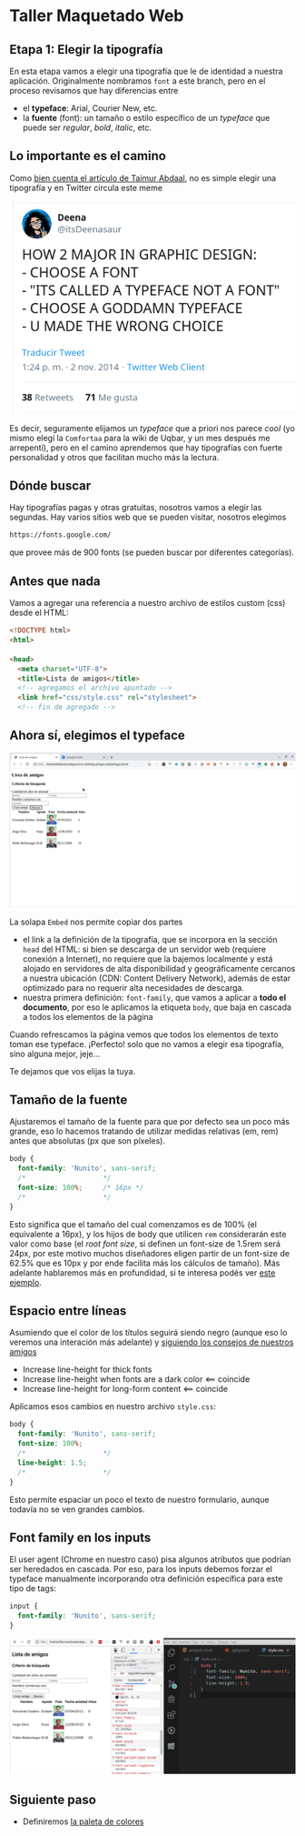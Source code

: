 # Taller Maquetado Web

## Etapa 1: Elegir la tipografía

En esta etapa vamos a elegir una tipografía que le de identidad a nuestra aplicación. Originalmente nombramos `font` a este branch, pero en el proceso revisamos que hay diferencias entre

- el **typeface**: Arial, Courier New, etc.
- la **fuente** (font): un tamaño o estilo específico de un _typeface_ que puede ser _regular_, _bold_, _italic_, etc.

## Lo importante es el camino

Como [bien cuenta el artículo de Taimur Abdaal](https://css-tricks.com/typography-for-developers/), no es simple elegir una tipografía y en Twitter circula este meme

![tweet](extra/tweet.png)

Es decir, seguramente elijamos un _typeface_ que a priori nos parece _cool_ (yo mismo elegí la `Comfortaa` para la wiki de Uqbar, y un mes después me arrepentí), pero en el camino aprendemos que hay tipografías con fuerte personalidad y otros que facilitan mucho más la lectura.

## Dónde buscar

Hay tipografías pagas y otras gratuitas, nosotros vamos a elegir las segundas. Hay varios sitios web que se pueden visitar, nosotros elegimos

```html
https://fonts.google.com/
```

que provee más de 900 fonts (se pueden buscar por diferentes categorías).

## Antes que nada

Vamos a agregar una referencia a nuestro archivo de estilos custom (css) desde el HTML:

```html
<!DOCTYPE html>
<html>

<head>
  <meta charset="UTF-8">
  <title>Lista de amigos</title>
  <!-- agregamos el archivo apuntado -->
  <link href="css/style.css" rel="stylesheet">
  <!-- fin de agregado -->
```

## Ahora sí, elegimos el typeface

![choosingTypeface](extra/selectingTypeface.gif)

La solapa `Embed` nos permite copiar dos partes

- el link a la definición de la tipografía, que se incorpora en la sección `head` del HTML: si bien se descarga de un servidor web (requiere conexión a Internet), no requiere que la bajemos localmente y está alojado en servidores de alta disponibilidad y geográficamente cercanos a nuestra ubicación (CDN: Content Delivery Network), además de estar optimizado para no requerir alta necesidades de descarga.
- nuestra primera definición: `font-family`, que vamos a aplicar a **todo el documento**, por eso le aplicamos la etiqueta `body`, que baja en cascada a todos los elementos de la página

Cuando refrescamos la página vemos que todos los elementos de texto toman ese typeface. ¡Perfecto! solo que no vamos a elegir esa tipografía, sino alguna mejor, jeje...

Te dejamos que vos elijas la tuya.

## Tamaño de la fuente

Ajustaremos el tamaño de la fuente para que por defecto sea un poco más grande, eso lo hacemos tratando de utilizar medidas relativas (em, rem) antes que absolutas (px que son píxeles).

```css
body {
  font-family: 'Nunito', sans-serif;
  /*                   */
  font-size: 100%;     /* 16px */
  /*                   */
}
```

Esto significa que el tamaño del cual comenzamos es de 100% (el equivalente a 16px), y los hijos de body que utilicen `rem` considerarán este valor como base (el _root font size_, si definen un font-size de 1.5rem será 24px, por este motivo muchos diseñadores eligen partir de un font-size de 62.5% que es 10px y por ende facilita más los cálculos de tamaño). Más adelante hablaremos más en profundidad, si te interesa podés ver [este ejemplo](https://github.com/uqbar-project/css-04-medidas-espaciales).

## Espacio entre líneas

Asumiendo que el color de los títulos seguirá siendo negro (aunque eso lo veremos una interación más adelante) y [siguiendo los consejos de nuestros amigos](https://css-tricks.com/typography-for-developers/)

- Increase line-height for thick fonts
- Increase line-height when fonts are a dark color  <== coincide
- Increase line-height for long-form content        <== coincide

Aplicamos esos cambios en nuestro archivo `style.css`:

```css
body {
  font-family: 'Nunito', sans-serif;
  font-size: 100%;
  /*                   */
  line-height: 1.5;
  /*                   */
}
```

Esto permite espaciar un poco el texto de nuestro formulario, aunque todavía no se ven grandes cambios.

## Font family en los inputs

El user agent (Chrome en nuestro caso) pisa algunos atributos que podrían ser heredados en cascada. Por eso, para los inputs debemos forzar el typeface manualmente incorporando otra definición específica para este tipo de tags:

```css
input {
  font-family: 'Nunito', sans-serif;
}
```

![settingTypefaceInput](extra/settingTypefaceToInput.gif)

## Siguiente paso

- Definiremos [la paleta de colores](https://github.com/uqbar-project/eg-amigos-web/tree/taller-02)